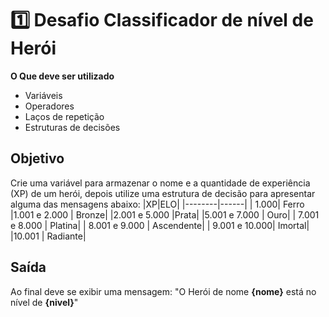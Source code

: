 
# 1️⃣ Desafio Classificador de nível de Herói

**O Que deve ser utilizado**

- Variáveis
- Operadores
- Laços de repetição
- Estruturas de decisões

## Objetivo

Crie uma variável para armazenar o nome e a quantidade de experiência (XP) de um herói, depois utilize uma estrutura de decisão para apresentar alguma das mensagens abaixo:
|XP|ELO|
|--------|------|
 | 1.000| Ferro
 |1.001 e 2.000 | Bronze|
 |2.001 e 5.000 |Prata|
 |5.001 e 7.000 | Ouro|
 | 7.001 e 8.000 | Platina|
 | 8.001 e 9.000 | Ascendente|
 | 9.001 e 10.000| Imortal|
 |10.001 | Radiante|


## Saída

Ao final deve se exibir uma mensagem:
"O Herói de nome **{nome}** está no nível de **{nivel}**"

 
